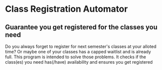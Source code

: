 # Class Registration Automator
## Guarantee you get registered for the classes you need
Do you always forget to register for next semester's classes at your alloted time? Or maybe one of your classes has a capped waitlist and is already full. This program is intended to solve those problems. 
It checks if the class(es) you need has(/have) availability and ensures you get registered
